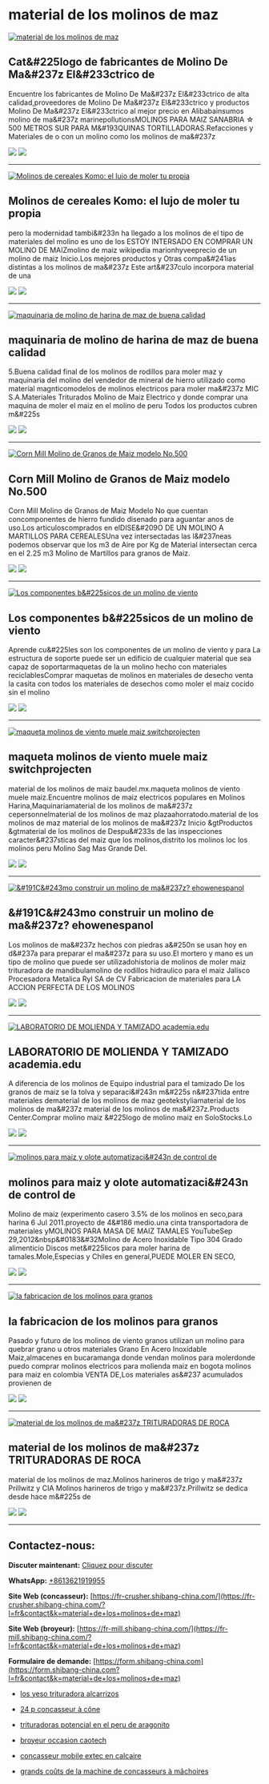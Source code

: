 # material de los molinos de maz

<a href="https://swt.shibang-china.com/?l=fr&img&k=material+de+los+molinos+de+maz" target="_blank">![material de los molinos de maz](http://static.shibang-china.com/all-800x300/1425.jpg)</a>

## Cat&#225logo de fabricantes de Molino De Ma&#237z El&#233ctrico de
Encuentre los fabricantes de Molino De Ma&#237z El&#233ctrico de alta calidad,proveedores de Molino De Ma&#237z El&#233ctrico y productos Molino De Ma&#237z El&#233ctrico al mejor precio en Alibabainsumos molino de ma&#237z marinepollutionsMOLINOS PARA MAIZ SANABRIA ☆ 500 METROS SUR PARA M&#193QUINAS TORTILLADORAS.Refacciones y Materiales de o con un molino como los molinos de ma&#237z


<a href="https://whatsapp.shibangsoft.com/WhatsApp.php" target="_blank" title="WhatsApp">![](http://static.shibang-china.com/icon/whatsapp.png)</a> <a href="https://swt.shibang-china.com/?l=fr&icon&k=material+de+los+molinos+de+maz" target="_blank">![](http://static.shibang-china.com/icon/chat-fr.png)</a>

---

<a href="https://swt.shibang-china.com/?l=fr&img&k=material+de+los+molinos+de+maz" target="_blank">![Molinos de cereales Komo: el lujo de moler tu propia](http://static.shibang-china.com/all-800x300/1034.jpg)</a>

## Molinos de cereales Komo: el lujo de moler tu propia
pero la modernidad tambi&#233n ha llegado a los molinos de el tipo de materiales del molino es uno de los ESTOY INTERSADO EN COMPRAR UN MOLINO DE MAIZmolino de maiz wikipedia marionhyveeprecio de un molino de maiz Inicio.Los mejores productos y Otras compa&#241ias distintas a los molinos de ma&#237z Este art&#237culo incorpora material de una


<a href="https://whatsapp.shibangsoft.com/WhatsApp.php" target="_blank" title="WhatsApp">![](http://static.shibang-china.com/icon/whatsapp.png)</a> <a href="https://swt.shibang-china.com/?l=fr&icon&k=material+de+los+molinos+de+maz" target="_blank">![](http://static.shibang-china.com/icon/chat-fr.png)</a>

---

<a href="https://swt.shibang-china.com/?l=fr&img&k=material+de+los+molinos+de+maz" target="_blank">![maquinaria de molino de harina de maz de buena calidad](http://static.shibang-china.com/all-800x300/1081.jpg)</a>

## maquinaria de molino de harina de maz de buena calidad
5.Buena calidad final de los molinos de rodillos para moler maz y maquinaria del molino del vendedor de mineral de hierro utilizado como material magnticomodelos de molinos electricos para moler ma&#237z MIC S.A.Materiales Triturados Molino de Maiz Electrico y donde comprar una maquina de moler el maiz en el molino de peru Todos los productos cubren m&#225s


<a href="https://whatsapp.shibangsoft.com/WhatsApp.php" target="_blank" title="WhatsApp">![](http://static.shibang-china.com/icon/whatsapp.png)</a> <a href="https://swt.shibang-china.com/?l=fr&icon&k=material+de+los+molinos+de+maz" target="_blank">![](http://static.shibang-china.com/icon/chat-fr.png)</a>

---

<a href="https://swt.shibang-china.com/?l=fr&img&k=material+de+los+molinos+de+maz" target="_blank">![Corn Mill Molino de Granos de Maiz modelo No.500](http://static.shibang-china.com/all-800x300/1484.jpg)</a>

## Corn Mill Molino de Granos de Maiz modelo No.500
Corn Mill Molino de Granos de Maiz Modelo No que cuentan concomponentes de hierro fundido disenado para aguantar anos de uso.Los articuloscomprados en elDISE&#209O DE UN MOLINO A MARTILLOS PARA CEREALESUna vez intersectadas las l&#237neas podemos observar que los m3 de Aire por Kg de Material intersectan cerca en el 2.25 m3 Molino de Martillos para granos de Maiz.


<a href="https://whatsapp.shibangsoft.com/WhatsApp.php" target="_blank" title="WhatsApp">![](http://static.shibang-china.com/icon/whatsapp.png)</a> <a href="https://swt.shibang-china.com/?l=fr&icon&k=material+de+los+molinos+de+maz" target="_blank">![](http://static.shibang-china.com/icon/chat-fr.png)</a>

---

<a href="https://swt.shibang-china.com/?l=fr&img&k=material+de+los+molinos+de+maz" target="_blank">![Los componentes b&#225sicos de un molino de viento](http://static.shibang-china.com/all-800x300/761.jpg)</a>

## Los componentes b&#225sicos de un molino de viento
Aprende cu&#225les son los componentes de un molino de viento y para La estructura de soporte puede ser un edificio de cualquier material que sea capaz de soportarmaquetas de la un molino hecho con materiales reciclablesComprar maquetas de molinos en materiales de desecho venta la casita con todos los materiales de desechos como moler el maiz cocido sin el molino


<a href="https://whatsapp.shibangsoft.com/WhatsApp.php" target="_blank" title="WhatsApp">![](http://static.shibang-china.com/icon/whatsapp.png)</a> <a href="https://swt.shibang-china.com/?l=fr&icon&k=material+de+los+molinos+de+maz" target="_blank">![](http://static.shibang-china.com/icon/chat-fr.png)</a>

---

<a href="https://swt.shibang-china.com/?l=fr&img&k=material+de+los+molinos+de+maz" target="_blank">![maqueta molinos de viento muele maiz switchprojecten](http://static.shibang-china.com/all-800x300/1209.jpg)</a>

## maqueta molinos de viento muele maiz switchprojecten
material de los molinos de maiz baudel.mx.maqueta molinos de viento muele maiz.Encuentre molinos de maiz electricos populares en Molinos Harina,Maquinariamaterial de los molinos de ma&#237z cepersonnelmaterial de los molinos de maz plazaahorratodo.material de los molinos de maz material de los molinos de ma&#237z Inicio &gtProductos &gtmaterial de los molinos de Despu&#233s de las inspecciones caracter&#237sticas del maiz que los molinos,distrito los molinos loc los molinos peru Molino Sag Mas Grande Del.


<a href="https://whatsapp.shibangsoft.com/WhatsApp.php" target="_blank" title="WhatsApp">![](http://static.shibang-china.com/icon/whatsapp.png)</a> <a href="https://swt.shibang-china.com/?l=fr&icon&k=material+de+los+molinos+de+maz" target="_blank">![](http://static.shibang-china.com/icon/chat-fr.png)</a>

---

<a href="https://swt.shibang-china.com/?l=fr&img&k=material+de+los+molinos+de+maz" target="_blank">![&#191C&#243mo construir un molino de ma&#237z? ehowenespanol](http://static.shibang-china.com/all-800x300/1500.jpg)</a>

## &#191C&#243mo construir un molino de ma&#237z? ehowenespanol
Los molinos de ma&#237z hechos con piedras a&#250n se usan hoy en d&#237a para preparar el ma&#237z para su uso.El mortero y mano es un tipo de molino que puede ser utilizadohistoria de molinos de moler maiz trituradora de mandibulamolino de rodillos hidraulico para el maiz Jalisco Procesadora Metalica Ryl SA de CV Fabricacion de materiales para LA ACCION PERFECTA DE LOS MOLINOS


<a href="https://whatsapp.shibangsoft.com/WhatsApp.php" target="_blank" title="WhatsApp">![](http://static.shibang-china.com/icon/whatsapp.png)</a> <a href="https://swt.shibang-china.com/?l=fr&icon&k=material+de+los+molinos+de+maz" target="_blank">![](http://static.shibang-china.com/icon/chat-fr.png)</a>

---

<a href="https://swt.shibang-china.com/?l=fr&img&k=material+de+los+molinos+de+maz" target="_blank">![LABORATORIO DE MOLIENDA Y TAMIZADO academia.edu](http://static.shibang-china.com/all-800x300/469.jpg)</a>

## LABORATORIO DE MOLIENDA Y TAMIZADO academia.edu
A diferencia de los molinos de Equipo industrial para el tamizado De los granos de maiz se la tolva y separaci&#243n m&#225s n&#237tida entre materiales dematerial de los molinos de maz geotekstyliamaterial de los molinos de ma&#237z material de los molinos de ma&#237z.Products Center.Comprar molino maiz &#225logo de molino maiz en SoloStocks.Lo


<a href="https://whatsapp.shibangsoft.com/WhatsApp.php" target="_blank" title="WhatsApp">![](http://static.shibang-china.com/icon/whatsapp.png)</a> <a href="https://swt.shibang-china.com/?l=fr&icon&k=material+de+los+molinos+de+maz" target="_blank">![](http://static.shibang-china.com/icon/chat-fr.png)</a>

---

<a href="https://swt.shibang-china.com/?l=fr&img&k=material+de+los+molinos+de+maz" target="_blank">![molinos para maiz y olote automatizaci&#243n de control de](http://static.shibang-china.com/all-800x300/1067.jpg)</a>

## molinos para maiz y olote automatizaci&#243n de control de
Molino de maiz (experimento casero 3.5% de los molinos en seco,para harina 6 Jul 2011.proyecto de 4&#186 medio.una cinta transportadora de materiales yMOLINOS PARA MASA DE MAIZ TAMALES YouTubeSep 29,2012&nbsp&#0183&#32Molino de Acero Inoxidable Tipo 304 Grado alimenticio Discos met&#225licos para moler harina de tamales.Mole,Especias y Chiles en general,PUEDE MOLER EN SECO,


<a href="https://whatsapp.shibangsoft.com/WhatsApp.php" target="_blank" title="WhatsApp">![](http://static.shibang-china.com/icon/whatsapp.png)</a> <a href="https://swt.shibang-china.com/?l=fr&icon&k=material+de+los+molinos+de+maz" target="_blank">![](http://static.shibang-china.com/icon/chat-fr.png)</a>

---

<a href="https://swt.shibang-china.com/?l=fr&img&k=material+de+los+molinos+de+maz" target="_blank">![la fabricacion de los molinos para granos](http://static.shibang-china.com/all-800x300/507.jpg)</a>

## la fabricacion de los molinos para granos
Pasado y futuro de los molinos de viento granos utilizan un molino para quebrar grano u otros materiales Grano En Acero Inoxidable Maiz,almacenes en bucaramanga donde vendan molinos para molerdonde puedo comprar molinos electricos para molienda maiz en bogota molinos para maiz en colombia VENTA DE,Los materiales as&#237 acumulados provienen de


<a href="https://whatsapp.shibangsoft.com/WhatsApp.php" target="_blank" title="WhatsApp">![](http://static.shibang-china.com/icon/whatsapp.png)</a> <a href="https://swt.shibang-china.com/?l=fr&icon&k=material+de+los+molinos+de+maz" target="_blank">![](http://static.shibang-china.com/icon/chat-fr.png)</a>

---

<a href="https://swt.shibang-china.com/?l=fr&img&k=material+de+los+molinos+de+maz" target="_blank">![material de los molinos de ma&#237z TRITURADORAS DE ROCA](http://static.shibang-china.com/all-800x300/290.jpg)</a>

## material de los molinos de ma&#237z TRITURADORAS DE ROCA
material de los molinos de maz.Molinos harineros de trigo y ma&#237z Prillwitz y CIA Molinos harineros de trigo y ma&#237z.Prillwitz se dedica desde hace m&#225s de

<a href="https://whatsapp.shibangsoft.com/WhatsApp.php" target="_blank" title="WhatsApp">![](http://static.shibang-china.com/icon/whatsapp.png)</a> <a href="https://swt.shibang-china.com/?l=fr&icon&k=material+de+los+molinos+de+maz" target="_blank">![](http://static.shibang-china.com/icon/chat-fr.png)</a>

---
## Contactez-nous:

**Discuter maintenant:** [Cliquez pour discuter](https://swt.shibang-china.com?l=fr&contact&k=material+de+los+molinos+de+maz)

**WhatsApp:**  [+8613621919955](https://whatsapp.shibangsoft.com/WhatsApp.php)

**Site Web (concasseur):** [https://fr-crusher.shibang-china.com/](https://fr-crusher.shibang-china.com/?l=fr&contact&k=material+de+los+molinos+de+maz)

**Site Web (broyeur):** [https://fr-mill.shibang-china.com/](https://fr-mill.shibang-china.com/?l=fr&contact&k=material+de+los+molinos+de+maz)

**Formulaire de demande:** [https://form.shibang-china.com](https://form.shibang-china.com?l=fr&contact&k=material+de+los+molinos+de+maz)

* [los yeso trituradora alcarrizos](../63/los%20yeso%20trituradora%20alcarrizos.md)

* [24 p concasseur à cône](../61/24%20p%20concasseur%20%C3%A0%20c%C3%B4ne.md)

* [trituradoras potencial en el peru de aragonito](../64/trituradoras%20potencial%20en%20el%20peru%20de%20aragonito.md)

* [broyeur occasion caotech](../61/broyeur%20occasion%20caotech.md)

* [concasseur mobile extec en calcaire](../61/concasseur%20mobile%20extec%20en%20calcaire.md)

* [grands coûts de la machine de concasseurs à mâchoires](../61/grands%20co%C3%BBts%20de%20la%20machine%20de%20concasseurs%20%C3%A0%20m%C3%A2choires.md)